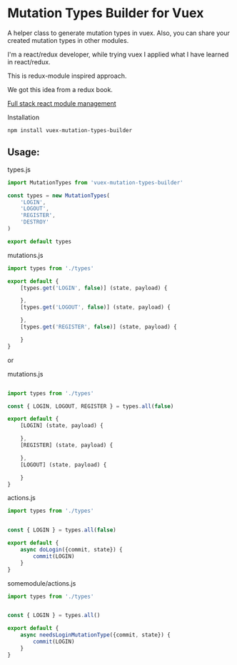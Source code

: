 # Mutation Types Builder for Vuex

A helper class to generate mutation types in vuex. Also, you can share your created mutation types in other modules.

I'm a react/redux developer, while trying vuex I applied what I have learned in react/redux.

This is redux-module inspired approach.

We got this idea from a redux book.

[Full stack react module management](https://www.fullstackreact.com/articles/better-redux-module-management/)

Installation

```
npm install vuex-mutation-types-builder
```

## Usage:

types.js
```javascript
import MutationTypes from 'vuex-mutation-types-builder'

const types = new MutationTypes(
    'LOGIN',
    'LOGOUT',
    'REGISTER',
    'DESTROY'
)

export default types

```

mutations.js
```javascript
import types from './types'

export default {
    [types.get('LOGIN', false)] (state, payload) {

    },
    [types.get('LOGOUT', false)] (state, payload) {

    },
    [types.get('REGISTER', false)] (state, payload) {

    }
}

```

or

mutations.js
```javascript

import types from './types'

const { LOGIN, LOGOUT, REGISTER } = types.all(false)

export default {
    [LOGIN] (state, payload) {

    },
    [REGISTER] (state, payload) {

    },
    [LOGOUT] (state, payload) {

    }
}

```
actions.js
```javascript
import types from './types'


const { LOGIN } = types.all(false)

export default {
    async doLogin({commit, state}) {
        commit(LOGIN)
    }
}
```

somemodule/actions.js
```javascript
import types from './types'


const { LOGIN } = types.all()

export default {
    async needsLoginMutationType({commit, state}) {
        commit(LOGIN)
    }
}
```
